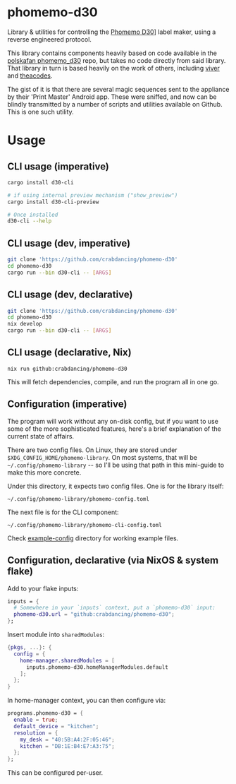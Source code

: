 # phomemo-d30

Library & utilities for controlling the [Phomemo D30](https://phomemo.com/products/d30-label-maker)] label maker, using a reverse engineered protocol.

This library contains components heavily based on code available in the [polskafan phomemo_d30](https://github.com/polskafan/phomemo_d30) repo,
but takes no code directly from said library. That library in turn is based heavily on the work of others,
including [viver](https://github.com/vivier/phomemo-tools) and [theacodes](https://github.com/theacodes/phomemo_m02s).

The gist of it is that there are several magic sequences sent to the appliance by their 'Print Master' Android app. These were sniffed,
and now can be blindly transmitted by a number of scripts and utilities available on Github. This is one such utility.

# Usage

## CLI usage (imperative)
```sh
cargo install d30-cli

# if using internal preview mechanism ("show_preview")
cargo install d30-cli-preview

# Once installed
d30-cli --help
```


## CLI usage (dev, imperative)

```sh
git clone 'https://github.com/crabdancing/phomemo-d30'
cd phomemo-d30
cargo run --bin d30-cli -- [ARGS]
```

## CLI usage (dev, declarative)

```sh
git clone 'https://github.com/crabdancing/phomemo-d30'
cd phomemo-d30
nix develop
cargo run --bin d30-cli -- [ARGS]
```



## CLI usage (declarative, Nix)

```
nix run github:crabdancing/phomemo-d30
```

This will fetch dependencies, compile, and run the program all in one go.

## Configuration (imperative)

The program will work without any on-disk config, but if you want to use some of the more sophisticated features, here's a brief explanation of the current state of affairs.

There are two config files. On Linux, they are stored under `$XDG_CONFIG_HOME/phomemo-library`. On most systems, that will be `~/.config/phomemo-library` -- so I'll be using that path in this mini-guide to make this more concrete.

Under this directory, it expects two config files. One is for the library itself:

`~/.config/phomemo-library/phomemo-config.toml`


The next file is for the CLI component:

`~/.config/phomemo-library/phomemo-cli-config.toml`

Check [example-config](https://github.com/crabdancing/phomemo-d30/tree/master/example-config) directory for working example files.

## Configuration, declarative (via NixOS & system flake)

Add to your flake inputs:

```nix
inputs = {
  # Somewhere in your `inputs` context, put a `phomemo-d30` input:
  phomemo-d30.url = "github:crabdancing/phomemo-d30";
};
```

Insert module into `sharedModules`:


```nix
{pkgs, ...}: {
  config = {
    home-manager.sharedModules = [
      inputs.phomemo-d30.homeManagerModules.default
    ];
  };
}
```

In home-manager context, you can then configure via:

```nix
programs.phomemo-d30 = {
  enable = true;
  default_device = "kitchen";
  resolution = {
    my_desk = "40:5B:A4:2F:05:46";
    kitchen = "DB:1E:B4:E7:A3:75";
  };
};

```

This can be configured per-user.
